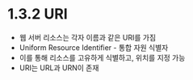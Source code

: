 # 1.3.2 URI

* 웹 서버 리소스는 각자 이름과 같은 URI를 가짐
* Uniform Resource Identifier - 통합 자원 식별자
* 이를 통해 리소스를 고유하게 식별하고, 위치를 지정 가능
* URI는 URL과 URN이 존재
